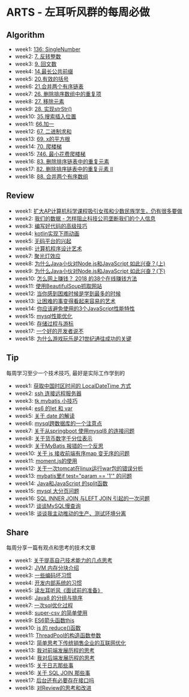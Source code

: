 # ARTS - 左耳听风群的每周必做

## Algorithm

+ week1: [136: SingleNumber](https://github.com/wangweiomg/arts/blob/master/week1/SingleNumber.md)
+ week2: [7. 反转整数](https://github.com/wangweiomg/arts/blob/master/week2/algorithm.md)
+ week3: [9. 回文数](https://github.com/wangweiomg/arts/blob/master/week3/algorithm.md)
+ week4: [14.最长公共前缀](https://github.com/wangweiomg/arts/blob/master/week4/algorithm.md)
+ week5: [20.有效的括号](https://github.com/wangweiomg/arts/blob/master/week5/algorithm.md)
+ week6: [21.合并两个有序链表](https://github.com/wangweiomg/arts/blob/master/week6/algorithm.md)
+ week7: [26. 删除排序数组中的重复项](https://github.com/wangweiomg/arts/blob/master/week7/algorithm.md)
+ week8: [27. 移除元素](https://github.com/wangweiomg/arts/blob/master/week8/algorithm.md)
+ week9: [28. 实现strStr()](https://github.com/wangweiomg/arts/blob/master/week9/algorithm.md)
+ week10: [35.搜索插入位置](https://github.com/wangweiomg/arts/blob/master/week10/algorithm.md)
+ week11: [66.加一](https://github.com/wangweiomg/arts/blob/master/week11/algorithm.md)
+ week12: [67. 二进制求和](https://github.com/wangweiomg/arts/blob/master/week12/algorithm.md)
+ week13: [69. x的平方根](https://github.com/wangweiomg/arts/blob/master/week13/algorithm.md)
+ week14: [70. 爬楼梯](https://github.com/wangweiomg/arts/blob/master/week14/algorithm.md)
+ week15: [746. 最小花费爬楼梯](https://github.com/wangweiomg/arts/blob/master/week15/algorithm.md)
+ week16: [83. 删除排序链表中的重复元素](https://github.com/wangweiomg/arts/blob/master/week16/algorithm.md)
+ week17: [82. 删除排序链表中的重复元素 II](https://github.com/wangweiomg/arts/blob/master/week17/algorithm.md)
+ week18: [88. 合并两个有序数组](https://github.com/wangweiomg/arts/blob/master/week18/algorithm.md)



## Review



+ week1: [扩大AP计算机科学课程吸引女孩和少数民族学生，仍有很多要做](https://github.com/wangweiomg/arts/blob/master/week1/AP_computer.md)
+ week2: [我们的数据 - 怎样阻止科技公司垄断我们的个人信息](https://github.com/wangweiomg/arts/blob/master/week2/review.md)
+ week3: [编写好代码的高级技巧](https://github.com/wangweiomg/arts/blob/master/week3/review.md)
+ week4: [kotlin实现下雨动画](https://github.com/wangweiomg/arts/blob/master/week4/review.md)
+ week5: [无码平台的兴起](https://github.com/wangweiomg/arts/blob/master/week5/review.md)
+ week6: [计算机程序设计艺术](https://github.com/wangweiomg/arts/blob/master/week6/review.md)
+ week7: [聚光灯效应](https://github.com/wangweiomg/arts/blob/master/week7/review.md)
+ week8: [为什么Java小伙对Node.js和JavaScript 如此兴奋？(上)](https://github.com/wangweiomg/arts/blob/master/week8/review.md)
+ week9: [为什么Java小伙对Node.js和JavaScript 如此兴奋？(下)](https://github.com/wangweiomg/arts/blob/master/week9/review.md)
+ week10: [怎么网上赚钱？ 2018 的38个在线赚钱方法](https://github.com/wangweiomg/arts/blob/master/week10/review.md)
+ week11: [使用BeautifulSoup抓取网站](https://github.com/wangweiomg/arts/blob/master/week11/review.md)
+ week12: [当你感到困难时候是学到最多的时候](https://github.com/wangweiomg/arts/blob/master/week12/review.md)
+ week13: [让困难的事变得看起来容易的艺术](https://github.com/wangweiomg/arts/blob/master/week13/review.md)
+ week14: [你应该避免使用的3个JavaScript性能特性](https://github.com/wangweiomg/arts/blob/master/week14/review.md)
+ week15: [mysql性能优化](https://github.com/wangweiomg/arts/blob/master/week15/review.md)
+ week16: [存储过程与游标](https://github.com/wangweiomg/arts/blob/master/week16/review.md)
+ week17: [一个好的开发者说不](https://github.com/wangweiomg/arts/blob/master/week17/review.md)
+ week18: [为什么游戏玩乐是21世纪通往成功的关键](https://github.com/wangweiomg/arts/blob/master/week18/review.md)

## Tip
每周学习至少一个技术技巧, 最好是实际工作学到的

+ week1: [获取中国时区时间的 LocalDateTime 方式](https://github.com/wangweiomg/arts/blob/master/week1/java_timezone.md) 
+ week2: [ssh 连接远程服务器](https://github.com/wangweiomg/arts/blob/master/week2/tip.md)
+ week3: [tk mybatis 小技巧](https://github.com/wangweiomg/arts/blob/master/week3/tip.md)
+ week4: [es6 的let 和 var](https://github.com/wangweiomg/arts/blob/master/week4/tip.md)
+ week5: [关于 date 的解读](https://github.com/wangweiomg/arts/blob/master/week5/tip.md)
+ week6: [mysql跨数据库的一个注意点](https://github.com/wangweiomg/arts/blob/master/week6/tip.md)
+ week7: [关于从springboot 使用mysql8 的连接问题](https://github.com/wangweiomg/arts/blob/master/week7/tip.md)
+ week8: [关于货币数字千分位表示](https://github.com/wangweiomg/arts/blob/master/week8/tip.md)
+ week9: [关于MyBatis 报错的一个反思](https://github.com/wangweiomg/arts/blob/master/week9/tip.md)
+ week10: [关于 js 接收前端有序map 变无序的问题](https://github.com/wangweiomg/arts/blob/master/week10/tip.md)
+ week11: [moment.js的使用](https://github.com/wangweiomg/arts/blob/master/week11/tip.md)
+ week12: [关于一次tomcat在linux运行war包的错误分析](https://github.com/wangweiomg/arts/blob/master/week12/tip.md)
+ week13: [mybatis里if test="param == '1'" 的问题](https://github.com/wangweiomg/arts/blob/master/week13/tip.md)
+ week14: [Java和JavaScript 的split函数](https://github.com/wangweiomg/arts/blob/master/week14/tip.md)
+ week15: [mysql 大分页问题](https://github.com/wangweiomg/arts/blob/master/week15/tip.md)
+ week16: [SQL INNER JOIN 与LEFT JOIN 引起的一次问题](https://github.com/wangweiomg/arts/blob/master/week16/tip.md)
+ week17: [谈谈MySQL慢查询](https://github.com/wangweiomg/arts/blob/master/week17/tip.md)
+ week18: [谈谈我主动推动的生产、测试环境分离](https://github.com/wangweiomg/arts/blob/master/week18/tip.md)

## Share
每周分享一篇有观点和思考的技术文章

+ week1: [关于提高自己技术能力的几点思考](https://github.com/wangweiomg/arts/blob/master/week1/think.md) 
+ week2: [JVM 内存分块介绍](https://github.com/wangweiomg/arts/blob/master/week2/share.md)
+ week3: [一些编码坏习惯](https://github.com/wangweiomg/arts/blob/master/week3/share.md)
+ week4: [开发内部系统的习惯](https://github.com/wangweiomg/arts/blob/master/week4/share.md)
+ week5: [读左耳听风《面试前的准备》](https://github.com/wangweiomg/arts/blob/master/week5/share.md)
+ week6: [Java8 的分组与排序](https://github.com/wangweiomg/arts/blob/master/week6/share.md) 
+ week7: [一次sql优化过程](https://github.com/wangweiomg/arts/blob/master/week7/share.md)
+ week8: [super-csv 的简单使用](https://github.com/wangweiomg/arts/blob/master/week8/share.md)
+ week9: [ES6箭头函数this](https://github.com/wangweiomg/arts/blob/master/week9/share.md)
+ week10: [js 的 reduce()函数](https://github.com/wangweiomg/arts/blob/master/week10/share.md)
+ week11: [ThreadPool的构造函数参数](https://github.com/wangweiomg/arts/blob/master/week11/share.md)
+ week12: [简单思考下传统销售企业的互联网优化](https://github.com/wangweiomg/arts/blob/master/week12/share.md)
+ week13: [我对前端发展历程的思考](https://github.com/wangweiomg/arts/blob/master/week13/share.md)
+ week14: [我对后端发展历程的思考](https://github.com/wangweiomg/arts/blob/master/week14/share.md)
+ week15: [关于日志那些事](https://github.com/wangweiomg/arts/blob/master/week15/share.md)
+ week16: [关于 SQL JOIN 那些事](https://github.com/wangweiomg/arts/blob/master/week16/share.md)
+ week17: [后台还有必要存在接口吗](https://github.com/wangweiomg/arts/blob/master/week17/share.md)
+ week18: [对Review的思考和改进](https://github.com/wangweiomg/arts/blob/master/week18/share.md)

